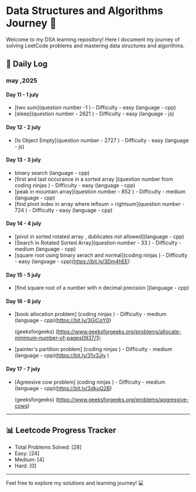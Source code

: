 # Data Structures and Algorithms Journey 🚀

Welcome to my DSA learning repository! Here I document my journey of solving LeetCode problems and mastering data structures and algorithms.

## 📝 Daily Log

### may ,2025

#### Day 11 - 1 july

- [two sum](question number -1 ) - Difficulty - easy (language - cpp)
- [sleep](question number - 2621 ) - Difficulty - easy (language - js)

#### Day 12 - 2 july
- [Is Object Empty](question number - 2727 ) - Difficulty - easy  (language - js)

#### Day 13 - 3 july
- binary search (language - cpp)
- [first and last occurance in a sorted array ](question number from coding ninjas ) - Difficulty - easy  (language - cpp)
- [peak in mountain array](question number - 852 ) - Difficulty - medium  (language - cpp)
- [find pivot index in array where leftsum = rightsum](question number - 724 ) - Difficulty - easy (language - cpp)

#### Day 14 - 4 july
- [pivot in sorted rotated array , dublicates not allowed](language - cpp)
- [Search in Rotated Sorted Array](question number - 33 ) - Difficulty - medium (language - cpp)
- [square root using binary serach and normal](coding ninjas ) - Difficulty - easy (language - cpp)(https://bit.ly/3Dm4hEE)

#### Day 15 - 5 july
- [find square root of a number with n decimal precision ](language - cpp)

#### Day 16 - 6 july
- [book allocation problem]
(coding ninjas ) - Difficulty - medium (language - cpp)(https://bit.ly/3GiCqY0)

   (geeksforgeeks)
(https://www.geeksforgeeks.org/problems/allocate-minimum-number-of-pages0937/1);

- [painter's partition problem]
(coding ninjas ) - Difficulty - medium (language - cpp)(https://bit.ly/31v3Jiy )

#### Day 17 - 7 july
- [Agreesive cow problem]
(coding ninjas ) - Difficulty - medium (language - cpp)(https://bit.ly/3dkuQ2B) 

  (geeksforgeeks)
 (https://www.geeksforgeeks.org/problems/aggressive-cows)

---
## 📊 Leetcode Progress Tracker

- Total Problems Solved: [28]
- Easy: [24]
- Medium: [4]
- Hard: [0]

---

Feel free to explore my solutions and learning journey! 💻

